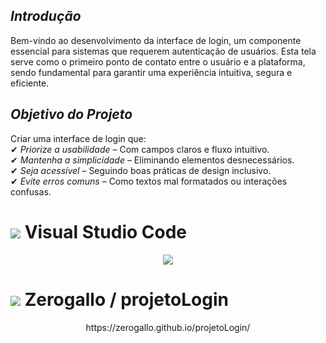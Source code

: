 ## *Introdução*  


Bem-vindo ao desenvolvimento da interface de login, um componente essencial para sistemas que requerem autenticação de usuários. Esta tela serve como o primeiro ponto de contato entre o usuário e a plataforma, sendo fundamental para garantir uma experiência intuitiva, segura e eficiente.  

## *Objetivo do Projeto*  
Criar uma interface de login que:  
✔ *Priorize a usabilidade* – Com campos claros e fluxo intuitivo.  
✔ *Mantenha a simplicidade* – Eliminando elementos desnecessários.  
✔ *Seja acessível* – Seguindo boas práticas de design inclusivo.  
✔ *Evite erros comuns* – Como textos mal formatados ou interações confusas.


#  <img src="https://skillicons.dev/icons?i=vscode" /> Visual Studio Code 

<p align="center">
  <a href="https://skillicons.dev">
    <img src="https://skillicons.dev/icons?i=vite,react,git,css,html,js,nodejs,npm" />
  </a>
</p>


#    <img src="https://skillicons.dev/icons?i=github" /> Zerogallo / projetoLogin

<p align="center"> https://zerogallo.github.io/projetoLogin/ </p>





